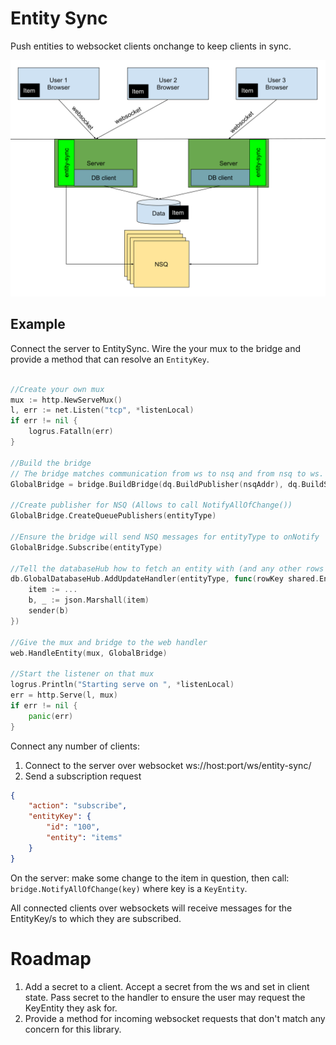 # Entity Sync



Push entities to websocket clients onchange to keep clients in sync.

<img src="docs/diagram.svg">


## Example

Connect the server to EntitySync. Wire the your mux to the bridge and provide a method that can resolve an `EntityKey`.
```go

//Create your own mux
mux := http.NewServeMux()
l, err := net.Listen("tcp", *listenLocal)
if err != nil {
    logrus.Fatalln(err)
}

//Build the bridge
// The bridge matches communication from ws to nsq and from nsq to ws. It also calls on the db to resolve entityKey
GlobalBridge = bridge.BuildBridge(dq.BuildPublisher(nsqAddr), dq.BuildSubscriber(nsqAddr), db.GlobalDatabaseHub.ProcessUpdateHandler)

//Create publisher for NSQ (Allows to call NotifyAllOfChange())
GlobalBridge.CreateQueuePublishers(entityType)

//Ensure the bridge will send NSQ messages for entityType to onNotify
GlobalBridge.Subscribe(entityType)

//Tell the databaseHub how to fetch an entity with (and any other rows related to) rowKey
db.GlobalDatabaseHub.AddUpdateHandler(entityType, func(rowKey shared.EntityKey, sender shared.ByteHandler) {
    item := ...
    b, _ := json.Marshall(item)
    sender(b)
})

//Give the mux and bridge to the web handler
web.HandleEntity(mux, GlobalBridge)

//Start the listener on that mux
logrus.Println("Starting serve on ", *listenLocal)
err = http.Serve(l, mux)
if err != nil {
    panic(err)
}

```

Connect any number of clients:
1. Connect to the server over websocket ws://host:port/ws/entity-sync/
2. Send a subscription request
 
```json
{
    "action": "subscribe",
    "entityKey": {
        "id": "100",
        "entity": "items"
    }
}
```

On the server: make some change to the item in question, then call:
`bridge.NotifyAllOfChange(key)` where key is a `KeyEntity`.

All connected clients over websockets will receive messages for the EntityKey/s to which they are subscribed.


# Roadmap

1. Add a secret to a client. Accept a secret from the ws and set in client state. Pass secret to the handler to ensure the user may request the KeyEntity they ask for.
2. Provide a method for incoming websocket requests that don't match any concern for this library.
